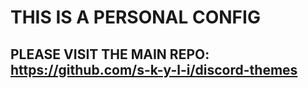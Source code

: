 # THIS IS A PERSONAL CONFIG
## PLEASE VISIT THE MAIN REPO: https://github.com/s-k-y-l-i/discord-themes
